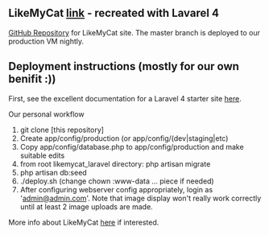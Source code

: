 ## LikeMyCat [link](https://www.likemycat.com) - recreated with Lavarel 4

[GitHub Repository](https://github.com/davidkey/likeMyCat_laravel) for LikeMyCat site. The master branch is deployed to our production VM nightly.

## Deployment instructions (mostly for our own benifit :))

First, see the excellent documentation for a Laravel 4 starter site [here](https://github.com/andrew13/Laravel-4-Bootstrap-Starter-Site).

Our personal workflow
1. git clone [this repository]
2. Create app/config/production (or app/config/(dev|staging|etc)
3. Copy app/config/database.php to app/config/production and make suitable edits
4. from root likemycat_laravel directory: php artisan migrate
5. php artisan db:seed
6. ./deploy.sh (change chown :www-data ... piece if needed)
7. After configuring webserver config appropriately, login as 'admin@admin.com'. Note that image display won't really work correctly until at least 2 image uploads are made.

More info about LikeMyCat [here](https://www.likemycat.com/about) if interested.
